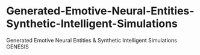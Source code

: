 # Generated-Emotive-Neural-Entities-Synthetic-Intelligent-Simulations
Generated Emotive Neural Entities &amp; Synthetic Intelligent Simulations GENESIS
